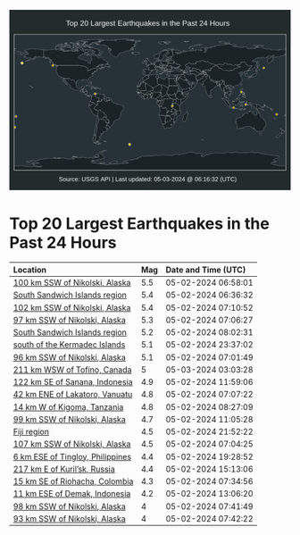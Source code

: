 ![Map](./map.png)

# Top 20 Largest Earthquakes in the Past 24 Hours

| Location | Mag | Date and Time (UTC) |
|:---|:---|:---|
| [100 km SSW of Nikolski, Alaska](https://earthquake.usgs.gov/earthquakes/eventpage/us6000mvmi) | 5.5 | 05-02-2024 06:58:01 |
| [South Sandwich Islands region](https://earthquake.usgs.gov/earthquakes/eventpage/us6000mvmb) | 5.4 | 05-02-2024 06:36:32 |
| [102 km SSW of Nikolski, Alaska](https://earthquake.usgs.gov/earthquakes/eventpage/us6000mvmq) | 5.4 | 05-02-2024 07:10:52 |
| [97 km SSW of Nikolski, Alaska](https://earthquake.usgs.gov/earthquakes/eventpage/us6000mvmm) | 5.3 | 05-02-2024 07:06:27 |
| [South Sandwich Islands region](https://earthquake.usgs.gov/earthquakes/eventpage/us6000mvnj) | 5.2 | 05-02-2024 08:02:31 |
| [south of the Kermadec Islands](https://earthquake.usgs.gov/earthquakes/eventpage/us6000mvv8) | 5.1 | 05-02-2024 23:37:02 |
| [96 km SSW of Nikolski, Alaska](https://earthquake.usgs.gov/earthquakes/eventpage/us6000mvms) | 5.1 | 05-02-2024 07:01:49 |
| [211 km WSW of Tofino, Canada](https://earthquake.usgs.gov/earthquakes/eventpage/us6000mvw9) | 5 | 05-03-2024 03:03:28 |
| [122 km SE of Sanana, Indonesia](https://earthquake.usgs.gov/earthquakes/eventpage/us6000mvpv) | 4.9 | 05-02-2024 11:59:06 |
| [42 km ENE of Lakatoro, Vanuatu](https://earthquake.usgs.gov/earthquakes/eventpage/us6000mvmx) | 4.8 | 05-02-2024 07:07:22 |
| [14 km W of Kigoma, Tanzania](https://earthquake.usgs.gov/earthquakes/eventpage/us6000mvnr) | 4.8 | 05-02-2024 08:27:09 |
| [99 km SSW of Nikolski, Alaska](https://earthquake.usgs.gov/earthquakes/eventpage/us6000mvpi) | 4.7 | 05-02-2024 11:05:28 |
| [Fiji region](https://earthquake.usgs.gov/earthquakes/eventpage/us6000mvv1) | 4.5 | 05-02-2024 21:52:22 |
| [107 km SSW of Nikolski, Alaska](https://earthquake.usgs.gov/earthquakes/eventpage/us6000mvn5) | 4.5 | 05-02-2024 07:04:25 |
| [6 km ESE of Tingloy, Philippines](https://earthquake.usgs.gov/earthquakes/eventpage/us6000mvtw) | 4.4 | 05-02-2024 19:28:52 |
| [217 km E of Kuril’sk, Russia](https://earthquake.usgs.gov/earthquakes/eventpage/us6000mvqw) | 4.4 | 05-02-2024 15:13:06 |
| [15 km SE of Riohacha, Colombia](https://earthquake.usgs.gov/earthquakes/eventpage/us6000mvna) | 4.3 | 05-02-2024 07:34:56 |
| [11 km ESE of Demak, Indonesia](https://earthquake.usgs.gov/earthquakes/eventpage/us6000mvq9) | 4.2 | 05-02-2024 13:06:20 |
| [98 km SSW of Nikolski, Alaska](https://earthquake.usgs.gov/earthquakes/eventpage/us6000mvp3) | 4 | 05-02-2024 07:41:49 |
| [93 km SSW of Nikolski, Alaska](https://earthquake.usgs.gov/earthquakes/eventpage/us6000mvnd) | 4 | 05-02-2024 07:42:22 |
